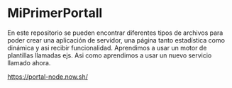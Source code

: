 # MiPrimerPortall
En este repositorio se pueden encontrar diferentes tipos de archivos para poder crear una aplicación de servidor, 
una página tanto estadística como dinámica y asi recibir funcionalidad. Aprendimos a usar un motor de plantillas 
llamadas ejs. Asi como aprendimos a usar un nuevo servicio llamado ahora.

https://portal-node.now.sh/
